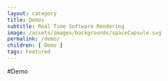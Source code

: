 ```yaml
---
layout: category
title: Demos
subtitle: Real Time Software Rendering
image: /assets/images/backgrounds/spaceCapsule.svg
permalink: /demo/
children: [ Demo ]
tags: Featured
---
```

#Demo
